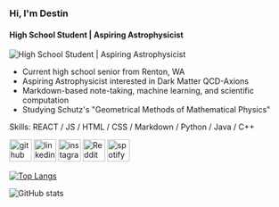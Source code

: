 ### Hi, I'm Destin
#### High School Student | Aspiring Astrophysicist
![High School Student | Aspiring Astrophysicist](https://delmarmol.hms.harvard.edu/sites/delmarmol.hms.harvard.edu/files/images/coverArtboard%204_2%404x-8.png)



* Current high school senior from Renton, WA 
* Aspiring Astrophysicist interested in Dark Matter QCD-Axions
* Markdown-based note-taking, machine learning, and scientific computation
* Studying Schutz's "Geometrical Methods of Mathematical Physics"



Skills: REACT / JS / HTML / CSS / Markdown / Python / Java / C++ 



[<img src='https://cdn.jsdelivr.net/npm/simple-icons@3.0.1/icons/github.svg' alt='github' height='40'>](https://github.com/HoffmanDestin1)  [<img src='https://cdn.jsdelivr.net/npm/simple-icons@3.0.1/icons/linkedin.svg' alt='linkedin' height='40'>](https://www.linkedin.com/in/destin-hoffman-02a54a242//)  [<img src='https://cdn.jsdelivr.net/npm/simple-icons@3.0.1/icons/instagram.svg' alt='instagram' height='40'>](https://www.instagram.com/destin.hoffman1/)  [<img src='https://cdn.jsdelivr.net/npm/simple-icons@3.0.1/icons/reddit.svg' alt='Reddit' height='40'>](https://www.reddit.com/user/SalieriSticks)  [<img src='https://cdn.jsdelivr.net/npm/simple-icons@3.0.1/icons/spotify.svg' alt='spotify' height='40'>](https://open.spotify.com/user/31rl4ohovc5ntlgm37ajp4lfvktu)  

[![Top Langs](https://github-readme-stats.vercel.app/api/top-langs/?username=HoffmanDestin1)](https://github.com/anuraghazra/github-readme-stats)

![GitHub stats](https://github-readme-stats.vercel.app/api?username=HoffmanDestin1&show_icons=true)  


